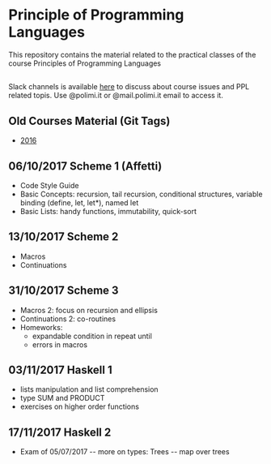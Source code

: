 # Principle of Programming Languages

This repository contains the material related to the practical classes of the course Principles of Programming Languages

##

Slack channels is available [here](https://ppl-course.slack.com) to discuss about course issues and PPL related topis. Use @polimi.it or @mail.polimi.it email to access it.


## Old Courses Material (Git Tags)

-  [2016](https://github.com/riccardotommasini/plp/releases/tag/2016) 

## 06/10/2017 Scheme 1 (Affetti)
- Code Style Guide
- Basic Concepts: recursion, tail recursion, conditional structures, variable binding (define, let, let*), named let
- Basic Lists: handy functions, immutability, quick-sort


## 13/10/2017 Scheme 2
- Macros
- Continuations


## 31/10/2017 Scheme 3
- Macros 2: focus on recursion and ellipsis
- Continuations 2: co-routines
- Homeworks:
    - expandable condition in repeat until
    - errors in macros

## 03/11/2017 Haskell 1
- lists manipulation and list comprehension
- type SUM and PRODUCT
- exercises on higher order functions
 
## 17/11/2017 Haskell 2
- Exam of 05/07/2017
    -- more on types: Trees
    -- map over trees


